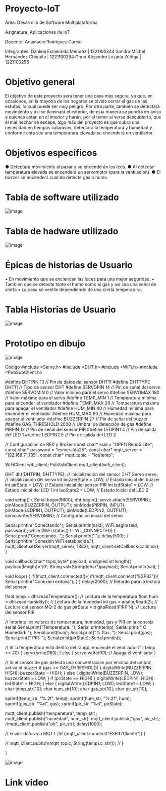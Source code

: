 # Proyecto-IoT


Área: Desarrollo de Software Multiplataforma


Asignatura: Aplicaciones de loT


Docente: Anastacio Rodríguez García 

Integrantes:
Daniela Esmeralda Méndez | 1221100344
Sandra Michel Hernández Chiquito | 1221100284
Omar Alejandro Lozada Zúñiga | 1221100256

# Objetivo general
El objetivo de este proyecto será tener una casa más segura, ya que, en ocasiones, en la mayoría de los hogares se olvida cerrar el gas de las estufas, lo cual puede ser muy peligro. Por otra parte, también se detectará movimiento y así se iluminará el exterior, de esta manera se pondrá en aviso a quienes están en el interior y harán, por el temor al verse descubierto, que el mal hechor se escape, algo más del proyecto es que cubra una necesidad en tiempos calurosos, detectara la temperatura y humedad y conforme esta sea una temperatura elevada se encenderá un ventilador.

# Objetivos específicos
●	Detectara movimiento al pasar y se encenderán los leds.
●	Al detectar temperatura elevada se encenderá un servomotor (para la ventilación).
●	 El buzzer se encenderá cuando detecte gas o humo.

# Tabla de software utilizado
![image](https://user-images.githubusercontent.com/107783594/234897959-6c2bd749-2d61-42e4-8388-c0d0943bef6c.png)


# Tabla de hadware utilizado
![image](https://user-images.githubusercontent.com/107783594/234898094-28b31cf1-fbf3-4f8f-88d6-89694dccd3ea.png)


# Épicas de historias de Usuario
•	En movimiento que se enciendan las luces para una mejor seguridad.
•	También que se detecte tanto el humo como el gas y así sea una señal de alerta 
•	La casa se ventile dependiendo de una cierta temperatura.
 

# Tabla Historias de Usuario
![image](https://user-images.githubusercontent.com/107783594/234903835-034d19f0-035e-432d-ab4d-1de8590fdff7.png)


# Prototipo en dibujo


![image](https://user-images.githubusercontent.com/107783594/234896709-19f0f645-ba0f-47ce-984f-a3a972266d9d.png)


	
Código
#include <Servo.h>
#include <DHT.h>
#include <WiFi.h>
#include <PubSubClient.h>

#define DHTPIN 13        // Pin de datos del sensor DHT11
#define DHTTYPE DHT11    // Tipo de sensor DHT
#define SERVOPIN 14      // Pin de señal del servo
#define SERVOMIN 0       // Valor mínimo para el servo
#define SERVOMAX 180     // Valor máximo para el servo
#define TEMP_MIN 1       // Temperatura mínima para encender el ventilador
#define TEMP_MAX 20      // Temperatura máxima para apagar el ventilador
#define HUM_MIN 40       // Humedad mínima para encender el ventilador
#define HUM_MAX 60       // Humedad máxima para apagar el ventilador
#define BUZZERPIN 27     // Pin de señal del buzzer
#define GAS_THRESHOLD 2000  // Umbral de detección de gas
#define PIRPIN 12        // Pin de señal del sensor PIR
#define LEDPIN1 4        // Pin de salida del LED 1
#define LEDPIN2 5        // Pin de salida del LED 2

// Configuración de RED y Broker
const char* ssid = "OPPO Reno5 Lite";
const char* password = "esmeralda25";
const char* mqtt_server = "192.168.71.135";
const char* mqtt_topic = "iot/temp";

WiFiClient wifi_client;
PubSubClient mqtt_client(wifi_client);

DHT dht(DHTPIN, DHTTYPE);  // Inicialización del sensor DHT
Servo servo;               // Inicialización del servo
int buzzerState = LOW;     // Estado inicial del buzzer
int pirState = LOW;        // Estado inicial del sensor PIR
int ledState1 = LOW;       // Estado inicial del LED 1
int ledState2 = LOW;       // Estado inicial del LED 2

void setup() {
  Serial.begin(9600);
  dht.begin();
  servo.attach(SERVOPIN);
  pinMode(BUZZERPIN, OUTPUT);
  pinMode(PIRPIN, INPUT);
  pinMode(LEDPIN1, OUTPUT);
  pinMode(LEDPIN2, OUTPUT);
  servo.write(SERVOMIN);  // Configuración inicial del servo

  Serial.println("Conectando");
  Serial.println(ssid);
  WiFi.begin(ssid, password);
  while (WiFi.status() != WL_CONNECTED) {
    Serial.print("Conectando...");
    Serial.println(".");
    delay(500);
  }
  Serial.println("Conexión WiFi establecida.");
  mqtt_client.setServer(mqtt_server, 1883);
  mqtt_client.setCallback(callback);
}

void callback(char* topic,byte* payload, unsigned int length){
  payload[length]='\0';
  String val=String((char*)payload);
  Serial.println(val);
}

void loop() {
  if(!mqtt_client.connected()){
  if(mqtt_client.connect("ESP32")){
  Serial.println("Conexion exitosa");
  }
}
  delay(2000);  // Retardo para la lectura del sensor

  float temp = dht.readTemperature();  // Lectura de la temperatura
  float hum = dht.readHumidity();      // Lectura de la humedad
  int gas = analogRead(2);            // Lectura del sensor MQ-2 de gas
  pirState = digitalRead(PIRPIN);      // Lectura del sensor PIR

  // Imprime los valores de temperatura, humedad, gas y PIR en la consola serial
  Serial.print("Temperatura: ");
  Serial.print(temp);
  Serial.print(" C   Humedad: ");
  Serial.print(hum);
  Serial.print("%   Gas: ");
  Serial.print(gas);
  Serial.print("   PIR: ");
  Serial.print(pirState);
  Serial.println();

  // Si la temperatura está dentro del rango, enciende el ventilador
  if ( temp >= 20) {
    servo.write(180);
  } else {
    servo.write(90);  // Apaga el ventilador
  }

  // Si el sensor de gas detecta una concentración por encima del umbral, activa el buzzer
  if (gas >= GAS_THRESHOLD) {
    digitalWrite(BUZZERPIN, HIGH);
    buzzerState = HIGH;
  } else {
    digitalWrite(BUZZERPIN, LOW);
    buzzerState = LOW;
  }
  if (pirState == HIGH) {
    digitalWrite(LEDPIN1, HIGH);
    ledState1 = HIGH;
  } else {
    digitalWrite(LEDPIN1, LOW);
    ledState1 = LOW;
  }
  char temp_str[10]; 
  char hum_str[10];
  char gas_str[10];
  char pir_str[10];

  sprintf(temp_str, "%.2f", temp);
  sprintf(hum_str, "%.2f", hum);
  sprintf(gas_str, "%d", gas);
  sprintf(pir_str, "%d", pirState);  

mqtt_client.publish("temperatura", temp_str);
mqtt_client.publish("humedad", hum_str);
mqtt_client.publish("gas", pir_str);
//mqtt_client.publish("pir", pir_str);
delay(1000);

  // Enviar datos via MQTT
  //if (mqtt_client.connect("ESP32Cliente")) {
      
 // mqtt_client.publish(mqtt_topic, String(temp).c_str());
 // }

}

![image](https://user-images.githubusercontent.com/107783594/234896922-e35d089f-750f-4153-b1ac-5ba42433b2e1.png)

# Link video

